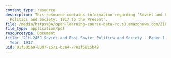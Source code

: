 ```yaml
---
content_type: resource
description: This resource contains information regarding 'Soviet and Post-Soviet
  Politics and Society, 1917 to the Present'.
file: /media/https%3A/open-learning-course-data-rc.s3.amazonaws.com/21h-245j-soviet-and-post-soviet-politics-and-society-1917-to-the-present-spring-2016/01f505a983d71571b3e477e2f5815b49_MIT21H_245JS16_Paper1.pdf
file_type: application/pdf
resourcetype: Document
title: '21H.245J Soviet and Post-Soviet Politics and Society - Paper 1: Revolutionary
  Year, 1917'
uid: 01f505a9-83d7-1571-b3e4-77e2f5815b49
---
```

